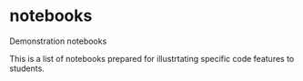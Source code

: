# notebooks
Demonstration notebooks 


This is a list of notebooks prepared for illustrtating specific code features to students. 